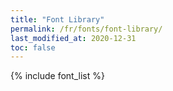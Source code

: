 ```yaml
---
title: "Font Library"
permalink: /fr/fonts/font-library/
last_modified_at: 2020-12-31
toc: false
---
```

{% include font_list %}
